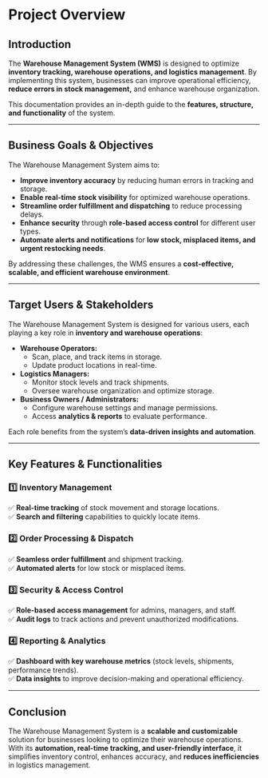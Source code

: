 # Project Overview

## Introduction  
The **Warehouse Management System (WMS)** is designed to optimize **inventory tracking, warehouse operations, and logistics management**. By implementing this system, businesses can improve operational efficiency, **reduce errors in stock management,** and enhance warehouse organization.  

This documentation provides an in-depth guide to the **features, structure, and functionality** of the system.

---

## Business Goals & Objectives  
The Warehouse Management System aims to:
- **Improve inventory accuracy** by reducing human errors in tracking and storage.
- **Enable real-time stock visibility** for optimized warehouse operations.
- **Streamline order fulfillment and dispatching** to reduce processing delays.
- **Enhance security** through **role-based access control** for different user types.
- **Automate alerts and notifications** for **low stock, misplaced items, and urgent restocking needs**.

By addressing these challenges, the WMS ensures a **cost-effective, scalable, and efficient warehouse environment**.

---

## Target Users & Stakeholders  
The Warehouse Management System is designed for various users, each playing a key role in **inventory and warehouse operations**:

- **Warehouse Operators:**  
  - Scan, place, and track items in storage.  
  - Update product locations in real-time.  
- **Logistics Managers:**  
  - Monitor stock levels and track shipments.  
  - Oversee warehouse organization and optimize storage.  
- **Business Owners / Administrators:**  
  - Configure warehouse settings and manage permissions.  
  - Access **analytics & reports** to evaluate performance.  

Each role benefits from the system’s **data-driven insights and automation**.

---

## Key Features & Functionalities  

### **1️⃣ Inventory Management**  
✅ **Real-time tracking** of stock movement and storage locations.  
✅ **Search and filtering** capabilities to quickly locate items.  

### **2️⃣ Order Processing & Dispatch**  
✅ **Seamless order fulfillment** and shipment tracking.  
✅ **Automated alerts** for low stock or misplaced items.  

### **3️⃣ Security & Access Control**  
✅ **Role-based access management** for admins, managers, and staff.  
✅ **Audit logs** to track actions and prevent unauthorized modifications.  

### **4️⃣ Reporting & Analytics**  
✅ **Dashboard with key warehouse metrics** (stock levels, shipments, performance trends).  
✅ **Data insights** to improve decision-making and operational efficiency.  

---

## Conclusion  
The Warehouse Management System is a **scalable and customizable** solution for businesses looking to optimize their warehouse operations. With its **automation, real-time tracking, and user-friendly interface**, it simplifies inventory control, enhances accuracy, and **reduces inefficiencies** in logistics management.